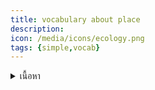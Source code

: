 ```yaml
---
title: vocabulary about place
description: 
icon: /media/icons/ecology.png
tags: {simple,vocab}
---
```


<details>
<summary>เนื้อหา</summary>

<details>

<summary>แบบฝึกหัด</summary>

<details>